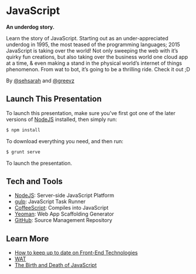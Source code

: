 # JavaScript
**An underdog story.**

Learn the story of JavaScript. Starting out as an under-appreciated underdog in 1995, the most teased of the programming languages; 2015 JavaScript is taking over the world! Not only sweeping the web with it’s quirky fun creations, but also taking over the business world one cloud app at a time, & even making a stand in the physical world’s internet of things phenomenon. From wat to bot, it’s going to be a thrilling ride. Check it out ;D

By [@sehsarah](https://twitter.com/sehsarah) and [@greevz](https://twitter.com/greevz)

## Launch This Presentation
To launch this presentation, make sure you've first got one of the later versions of [NodeJS](https://nodejs.org/) installed, then simply run:

```bash
$ npm install
```
To download everything you need, and then run:

```bash
$ grunt serve
```
To launch the presentation.

## Tech and Tools

- [NodeJS](https://nodejs.org/): Server-side JavaScript Platform
- [gulp](http://gulpjs.com/): JavaScript Task Runner
- [CoffeeScript](http://coffeescript.org/): Compiles into JavaScript
- [Yeoman](http://yeoman.io/): Web App Scaffolding Generator
- [GitHub](github.com): Source Management Repository

## Learn More
- [How to keep up to date on Front-End Technologies](http://uptodate.frontendrescue.org/)
- [WAT](https://www.destroyallsoftware.com/talks/wat)
- [The Birth and Death of JavaScript](https://www.destroyallsoftware.com/talks/the-birth-and-death-of-javascript)
